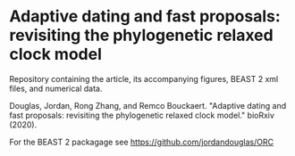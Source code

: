 
# Adaptive dating and fast proposals: revisiting the phylogenetic relaxed clock model

Repository containing the article, its accompanying figures, BEAST 2 xml files, and numerical data.

Douglas, Jordan, Rong Zhang, and Remco Bouckaert. "Adaptive dating and fast proposals: revisiting the phylogenetic relaxed clock model." bioRxiv (2020).







For the BEAST 2 packagage see  https://github.com/jordandouglas/ORC
